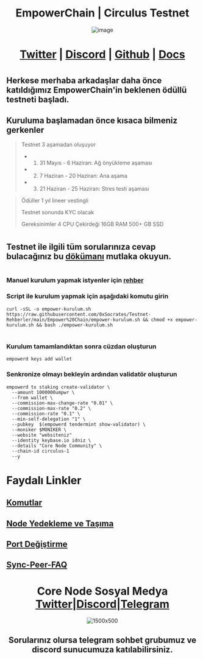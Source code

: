 <h1 align="center"> EmpowerChain | Circulus Testnet </h1>

<div align="center"
     
![image](https://github.com/0xSocrates/Testnet-Rehberler/assets/108215275/f5e9add1-5b55-40d2-83dd-539cbf64c266)     
     
# [Twitter](https://twitter.com/empowerchain_io) | [Discord](https://discord.gg/nVTPukf2) | [Github](https://github.com/EmpowerPlastic) | [Docs](https://docs.empowerchain.io/)   
     
 </div>
 
#
## Herkese merhaba arkadaşlar daha önce katıldığımız EmpowerChain'in beklenen ödüllü testneti başladı.
## Kuruluma başlamadan önce kısaca bilmeniz gerkenler
>  Testnet 3 aşamadan oluşuyor
 > -  1. 31 Mayıs - 6 Haziran: Ağ önyükleme aşaması
 > -  2. 7 Haziran - 20 Haziran: Ana aşama
 > -  3. 21 Haziran - 25 Haziran: Stres testi aşaması

> Ödüller 1 yıl lineer vestingli
>
> Testnet sonunda KYC olacak
> 
> Gereksinimler 4 CPU Çekirdeği 16GB RAM 500+ GB SSD
#
## Testnet ile ilgili tüm sorularınıza cevap bulacağınız bu [dökümanı](https://docs.empowerchain.io/testnet/overview) mutlaka okuyun.
#
### Manuel kurulum yapmak istyenler için [rehber](https://github.com/0xSocrates/Testnet-Rehberler/edit/main/Empower%20Chain/Manuel-Kurulum.md)
### Script ile kurulum yapmak için aşağıdaki komutu girin

```
curl -sSL -o empower-kurulum.sh https://raw.githubusercontent.com/0xSocrates/Testnet-Rehberler/main/Empower%20Chain/empower-kurulum.sh && chmod +x empower-kurulum.sh && bash ./empower-kurulum.sh
``` 
#
### Kurulum tamamlandıktan sonra cüzdan oluşturun
```
empowerd keys add wallet
```
### Senkronize olmayı bekleyin ardından validatör oluşturun
```
empowerd tx staking create-validator \
  --amount 1000000umpwr \
  --from wallet \
  --commission-max-change-rate "0.01" \
  --commission-max-rate "0.2" \
  --commission-rate "0.1" \
  --min-self-delegation "1" \
  --pubkey  $(empowerd tendermint show-validator) \
  --moniker $MONIKER \
  --website "websiteniz"
  --identity keybase.io idniz \
  --details "Core Node Community" \
  --chain-id circulus-1
  --y
```

# Faydalı Linkler

## [Komutlar](https://github.com/Core-Node-Team/CosmosSDK-Node/blob/main/Ortak-Komutlar.md)
## [Node Yedekleme ve Taşıma](https://github.com/Core-Node-Team/CosmosSDK-Node/blob/main/Yedekleme%20ve%20Ta%C5%9F%C4%B1ma.md)
## [Port Değiştirme](https://github.com/Core-Node-Team/CosmosSDK-Node/blob/main/Port%20de%C4%9Fi%C5%9Ftirme.md)
## [Sync-Peer-FAQ](https://github.com/Core-Node-Team/Cosmos-Aglarinda-Node-Calistirmak/blob/main/Sync-Peer%20Nedir.md)


<div align="center">

# Core Node Sosyal Medya [Twitter](https://twitter.com/corenodeHQ)|[Discord](https://discord.gg/fzzUAU9k)|[Telegram](https://t.me/corenodechat)
  
![1500x500](https://github.com/Core-Node-Team/Testnet-TR/assets/108215275/92b50dd4-8043-4500-b906-bc8d15b75525)

## Sorularınız olursa telegram sohbet grubumuz ve discord sunucumuza katılabilirsiniz.
#

</div>



























